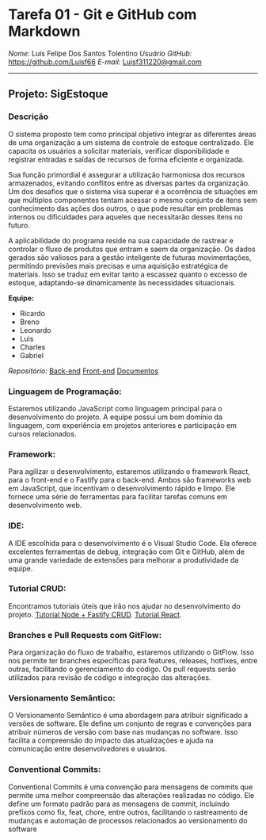 # Tarefa 01 - Git e GitHub com Markdown

*Nome:* Luís Felipe Dos Santos Tolentino
*Usuário GitHub:* https://github.com/Luisf66
*E-mail:* Luisf311220@gmail.com

---

## Projeto: SigEstoque

### Descrição

O sistema proposto tem como principal objetivo integrar as diferentes áreas de uma
organização a um sistema de controle de estoque centralizado. Ele capacita os usuários a
solicitar materiais, verificar disponibilidade e registrar entradas e saídas de recursos de
forma eficiente e organizada.

Sua função primordial é assegurar a utilização harmoniosa dos recursos
armazenados, evitando conflitos entre as diversas partes da organização. Um dos desafios
que o sistema visa superar é a ocorrência de situações em que múltiplos componentes
tentam acessar o mesmo conjunto de itens sem conhecimento das ações dos outros, o que
pode resultar em problemas internos ou dificuldades para aqueles que necessitarão desses
itens no futuro.

A aplicabilidade do programa reside na sua capacidade de rastrear e controlar o
fluxo de produtos que entram e saem da organização. Os dados gerados são valiosos para
a gestão inteligente de futuras movimentações, permitindo previsões mais precisas e uma
aquisição estratégica de materiais. Isso se traduz em evitar tanto a escassez quanto o
excesso de estoque, adaptando-se dinamicamente às necessidades situacionais.

**Equipe:**  
- Ricardo
- Breno
- Leonardo
- Luis
- Charles
- Gabriel

*Repositório:* 
[Back-end](https://github.com/leonardobezrr/sig-estoque-back-end)
[Front-end](https://github.com/leonardobezrr/sig-estoque-front-end)
[Documentos](https://github.com/leonardobezrr/sig-storage.git)

### Linguagem de Programação:
Estaremos utilizando JavaScript como linguagem principal para o desenvolvimento do projeto. A equipe possui um bom domínio da linguagem, com experiência em projetos anteriores e participação em cursos relacionados.

### Framework:
Para agilizar o desenvolvimento, estaremos utilizando o framework React, para o front-end e o Fastify para o back-end. Ambos são frameworks web em JavaScript, que incentivam o desenvolvimento rápido e limpo. Ele fornece uma série de ferramentas para facilitar tarefas comuns em desenvolvimento web.

### IDE:
A IDE escolhida para o desenvolvimento é o Visual Studio Code. Ela oferece excelentes ferramentas de debug, integração com Git e GitHub, além de uma grande variedade de extensões para melhorar a produtividade da equipe.

### Tutorial CRUD:
Encontramos tutoriais úteis que irão nos ajudar no desenvolvimento do projeto. [Tutorial Node + Fastify CRUD](https://www.youtube.com/watch?v=LMoMHP44-xM). [Tutorial React](https://www.youtube.com/watch?v=1bEbBkWc4-I&list=PL29TaWXah3iZktD5o1IHbc7JDqG_80iOm).

### Branches e Pull Requests com GitFlow:
Para organização do fluxo de trabalho, estaremos utilizando o GitFlow. Isso nos permite ter branches específicas para features, releases, hotfixes, entre outras, facilitando o gerenciamento do código. Os pull requests serão utilizados para revisão de código e integração das alterações.

### Versionamento Semântico:
O Versionamento Semântico é uma abordagem para atribuir significado a versões de software. Ele define um conjunto de regras e convenções para atribuir números de versão com base nas mudanças no software. Isso facilita a compreensão do impacto das atualizações e ajuda na comunicação entre desenvolvedores e usuários.

### Conventional Commits:
Conventional Commits é uma convenção para mensagens de commits que permite uma melhor compreensão das alterações realizadas no código. Ele define um formato padrão para as mensagens de commit, incluindo prefixos como fix, feat, chore, entre outros, facilitando o rastreamento de mudanças e automação de processos relacionados ao versionamento do software